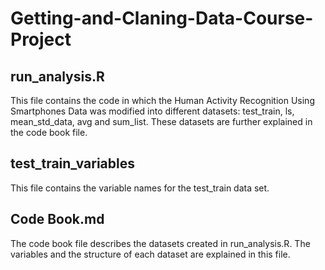 # Getting-and-Claning-Data-Course-Project
## run_analysis.R
This file contains the code in which the Human Activity Recognition Using Smartphones Data was modified into different datasets: test_train, ls, mean_std_data, avg and sum_list. These datasets are further explained in the code book file. 
## test_train_variables
This file contains the variable names for the test_train data set. 
## Code Book.md
The code book file describes the datasets created in run_analysis.R. The variables and the structure of each dataset are explained in this file. 